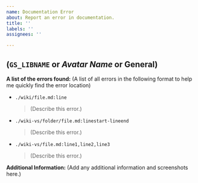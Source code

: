 ```yaml
---
name: Documentation Error
about: Report an error in documentation.
title: ''
labels: ''
assignees: ''

---
```


(`GS_LIBNAME` or *Avatar Name* or General)
----------

**A list of the errors found:**
(A list of all errors in the following format to help me quickly find the error location)
- `./wiki/file.md:line`
  > (Describe this error.)
- `./wiki-vs/folder/file.md:linestart-lineend`
  > (Describe this error.)
- `./wiki-vs/file.md:line1,line2,line3`
  > (Describe this error.)

**Additional Information:**
(Add any additional information and screenshots here.)

